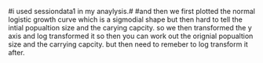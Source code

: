 #i used sessiondata1 in my anaylysis.#
#and then we first plotted the normal logistic growth curve which is a sigmodial shape but then hard to tell the intial popualtion size and the carying capcity. so we then transformed the y axis and log transformed it so then you can work out the orignial popualtion size and the carrying capcity. but then need to remeber to log transform it after. 
